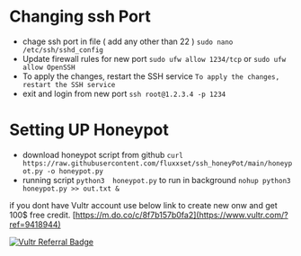 # Changing ssh Port 

- chage ssh port in file ( add any other than 22 )
 `sudo nano /etc/ssh/sshd_config`
- Update firewall rules for new port 
 `sudo ufw allow 1234/tcp`  or `sudo ufw allow OpenSSH`
- To apply the changes, restart the SSH service
 `To apply the changes, restart the SSH service`
- exit and login from new port 
 `ssh root@1.2.3.4 -p 1234`
 
 
 # Setting UP Honeypot

- download honeypot script from github
`curl https://raw.githubusercontent.com/fluxxset/ssh_honeyPot/main/honeypot.py -o honeypot.py`
- running script 
`python3  honeypot.py`
to run in background 
`nohup python3  honeypot.py >> out.txt &`




if you dont have Vultr account use below link to create new onw and get 100$ free credit.
[https://m.do.co/c/8f7b157b0fa2](https://www.vultr.com/?ref=9418944)

<a href="https://www.vultr.com/?ref=9418944"><img src="https://www.vultr.com/media/logo_mono_ondark.png?_gl=1*c52ya5*_ga*NzE2NTMyMTc2LjE2ODA2MTQzMzc.*_ga_K6536FHN4D*MTY4MTA1OTkyMC4yOC4xLjE2ODEwNjA4MjYuNTkuMC4w" alt="Vultr Referral Badge" /></a>
